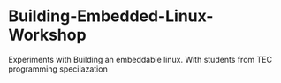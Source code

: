 # Building-Embedded-Linux-Workshop
Experiments with Building an embeddable linux. With students from TEC programming specilazation
